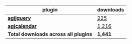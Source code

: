 plugin|downloads
------|----------
[**agjjquery**](https://www.npmjs.com/package/agjjquery)|[225](https://www.npmjs.com/package/agjjquery)
[**agjcalendar**](https://www.npmjs.com/package/agjcalendar)|[1,216](https://www.npmjs.com/package/agjcalendar)
**Total downloads across all plugins**|**1,441**
